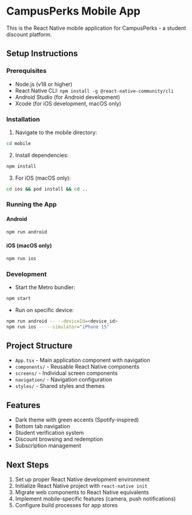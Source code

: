 # CampusPerks Mobile App

This is the React Native mobile application for CampusPerks - a student discount platform.

## Setup Instructions

### Prerequisites
- Node.js (v18 or higher)
- React Native CLI: `npm install -g @react-native-community/cli`
- Android Studio (for Android development)
- Xcode (for iOS development, macOS only)

### Installation

1. Navigate to the mobile directory:
```bash
cd mobile
```

2. Install dependencies:
```bash
npm install
```

3. For iOS (macOS only):
```bash
cd ios && pod install && cd ..
```

### Running the App

#### Android
```bash
npm run android
```

#### iOS (macOS only)
```bash
npm run ios
```

### Development

- Start the Metro bundler:
```bash
npm start
```

- Run on specific device:
```bash
npm run android -- --deviceId=<device_id>
npm run ios -- --simulator="iPhone 15"
```

## Project Structure

- `App.tsx` - Main application component with navigation
- `components/` - Reusable React Native components
- `screens/` - Individual screen components
- `navigation/` - Navigation configuration
- `styles/` - Shared styles and themes

## Features

- Dark theme with green accents (Spotify-inspired)
- Bottom tab navigation
- Student verification system
- Discount browsing and redemption
- Subscription management

## Next Steps

1. Set up proper React Native development environment
2. Initialize React Native project with `react-native init`
3. Migrate web components to React Native equivalents
4. Implement mobile-specific features (camera, push notifications)
5. Configure build processes for app stores
